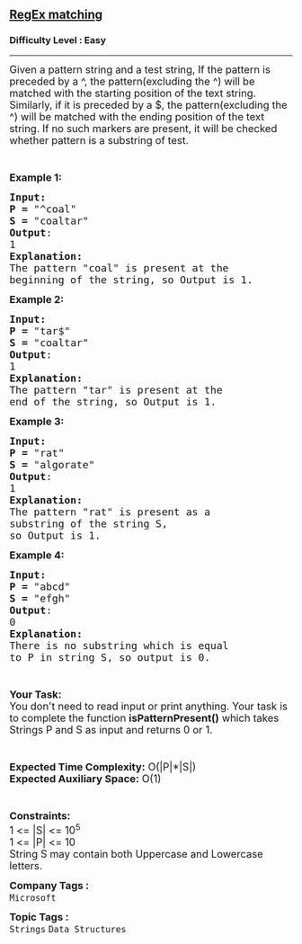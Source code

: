 <h2><a href="https://practice.geeksforgeeks.org/problems/-regex-matching1145/1?utm_source=geeksforgeeks&utm_medium=ml_article_practice_tab&utm_campaign=article_practice_tab">RegEx matching</a></h2><h3>Difficulty Level : Easy</h3><hr><div class="problems_problem_content__Xm_eO"><p><span style="font-size:18px">Given a pattern string and a test string, If the pattern is preceded by a ^, the pattern(excluding the ^)&nbsp;will be matched with the starting position of the text string. Similarly, if it is preceded by a $, the pattern(excluding the ^)&nbsp;will be matched with the ending position of the text string. If no such markers are present, it will be checked whether pattern is a substring of test.</span></p>

<p>&nbsp;</p>

<p><span style="font-size:18px"><strong>Example 1:</strong></span></p>

<pre><span style="font-size:18px"><strong>Input:
P = </strong>"^coal"
<strong>S = </strong>"coaltar"
<strong>Output</strong>:
1
<strong>Explanation:</strong>
The pattern "coal" is present at the
beginning of the string, so Output is 1.
</span></pre>

<p><span style="font-size:18px"><strong>Example 2:</strong></span></p>

<pre><span style="font-size:18px"><strong>Input:
P = </strong>"tar$"
<strong>S = </strong>"coaltar"
<strong>Output</strong>:
1
<strong>Explanation:</strong> 
The pattern "tar" is present at the
end of the string, so Output is 1.</span></pre>

<p><span style="font-size:18px"><strong>Example 3:</strong></span></p>

<pre><span style="font-size:18px"><strong>Input:
P = </strong>"rat"
<strong>S = </strong>"algorate"
<strong>Output</strong>:
1
<strong>Explanation:</strong>
The pattern "rat" is present as a
substring of the string S,
so Output is 1.</span></pre>

<p><span style="font-size:18px"><strong>Example 4:</strong></span></p>

<pre><span style="font-size:18px"><strong>Input:
P = </strong>"abcd"
<strong>S = </strong>"efgh"
<strong>Output</strong>:
0
<strong>Explanation:</strong>
There is no substring which is equal
to P in string S, so output is 0.</span></pre>

<p>&nbsp;</p>

<p><span style="font-size:18px"><strong>Your Task:</strong><br>
You don't need to read input or print anything. Your task is to complete the function <strong>isPatternPresent()</strong> which takes Strings P and S as input and returns 0 or 1.</span></p>

<p>&nbsp;</p>

<p><span style="font-size:18px"><strong>Expected Time Complexity:</strong> O(|P|*|S|)<br>
<strong>Expected Auxiliary Space:</strong> O(1)</span></p>

<p>&nbsp;</p>

<p><span style="font-size:18px"><strong>Constraints:</strong><br>
1 &lt;= |S| &lt;= 10<sup>5</sup><br>
1 &lt;= |P| &lt;= 10<br>
String S may contain both Uppercase and Lowercase letters.</span></p>
</div><p><span style=font-size:18px><strong>Company Tags : </strong><br><code>Microsoft</code>&nbsp;<br><p><span style=font-size:18px><strong>Topic Tags : </strong><br><code>Strings</code>&nbsp;<code>Data Structures</code>&nbsp;